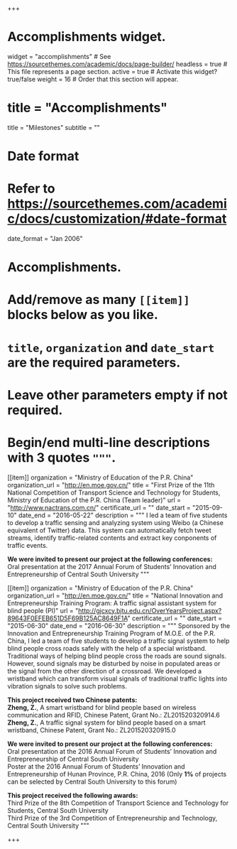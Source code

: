 +++
# Accomplishments widget.
widget = "accomplishments"  # See https://sourcethemes.com/academic/docs/page-builder/
headless = true  # This file represents a page section.
active = true  # Activate this widget? true/false
weight = 16  # Order that this section will appear.

# title = "Accomplish&shy;ments"
title = "Milestones"
subtitle = ""

# Date format
#   Refer to https://sourcethemes.com/academic/docs/customization/#date-format
date_format = "Jan 2006"

# Accomplishments.
#   Add/remove as many `[[item]]` blocks below as you like.
#   `title`, `organization` and `date_start` are the required parameters.
#   Leave other parameters empty if not required.
#   Begin/end multi-line descriptions with 3 quotes `"""`.

[[item]]
  organization = "Ministry of Education of the P.R. China"
  organization_url = "http://en.moe.gov.cn/"
  title = "First Prize of the 11th National Competition of Transport Science and Technology for Students, Ministry of Education of the P.R. China (Team leader)"
  url = "http://www.nactrans.com.cn/"
  certificate_url = ""
  date_start = "2015-09-10"
  date_end = "2016-05-22"
  description = """
  I led a team of five students to develop a traffic sensing and analyzing system using Weibo (a Chinese equivalent of Twitter) data. This system can automatically fetch tweet streams, identify traffic-related contents and extract key conponents of traffic events.

  **We were invited to present our project at the following conferences:**  <br/>
  Oral presentation at the 2017 Annual Forum of Students’ Innovation and Entrepreneurship of Central South University
  """


[[item]]
  organization = "Ministry of Education of the P.R. China"
  organization_url = "http://en.moe.gov.cn/"
  title = "National Innovation and Entrepreneurship Training Program: A traffic signal assistant system for blind people (PI)"
  url = "http://gjcxcy.bjtu.edu.cn/OverYearsProject.aspx?89643F0EFEB651D5F69B125AC8649F1A"
  certificate_url = ""
  date_start = "2015-06-30"
  date_end = "2016-06-30"
  description = """
  Sponsored by the Innovation and Entrepreneurship Training Program of M.O.E. of the P.R. China, I led a team of five students to develop a traffic signal system to help blind people cross roads safely with the help of a special wristband. Traditional ways of helping blind people cross the roads are sound signals. However, sound signals may be disturbed by noise in populated areas or the signal from the other direction of a crossroad. We developed a wristband which can transform visual signals of traditional traffic lights into vibration signals to solve such problems.

  **This project received two Chinese patents:**  <br/>
  **Zheng, Z.**, A smart wristband for blind people based on wireless communication and RFID, Chinese Patent, Grant No.: ZL201520320914.6  <br/>
  **Zheng, Z.**, A traffic signal system for blind people based on a smart wristband, Chinese Patent, Grant No.: ZL201520320915.0

  **We were invited to present our project at the following conferences:**  <br/>
  Oral presentation at the 2016 Annual Forum of Students’ Innovation and Entrepreneurship of Central South University  <br/>
  Poster at the 2016 Annual Forum of Students’ Innovation and Entrepreneurship of Hunan Province, P.R. China, 2016 (Only **1%** of projects can be selected by Central South University to this forum)

  **This project received the following awards:**  <br/>
  Third Prize of the 8th Competition of Transport Science and Technology for Students, Central South University  <br/>
  Third Prize of the 3rd Competition of Entrepreneurship and Technology, Central South University
  """

+++
